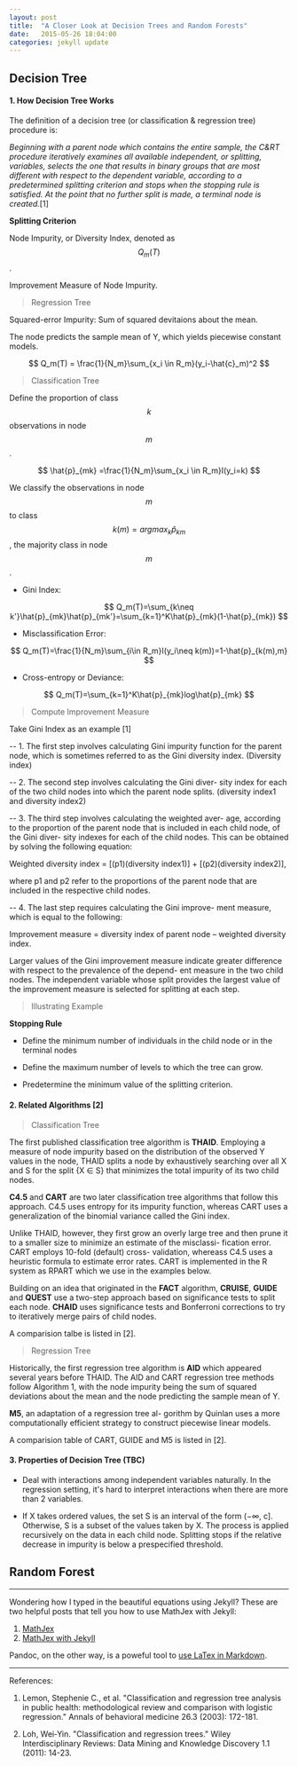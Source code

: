 ```yaml
---
layout: post
title:  "A Closer Look at Decision Trees and Random Forests"
date:   2015-05-26 18:04:00
categories: jekyll update
---
```


## Decision Tree

#### 1. How Decision Tree Works

The definition of a decision tree (or classification & regression tree) procedure is:

*Beginning with a parent node which contains the entire sample, the C&RT procedure iteratively examines all available independent, or splitting, variables, selects the one that results in binary groups that are most different with respect to the dependent variable, according to a predetermined splitting criterion and stops when the stopping rule is satisfied. At the point that no further split is made, a terminal node is created.*[1]

**Splitting Criterion**

Node Impurity, or Diversity Index, denoted as $$Q_m(T)$$.

Improvement Measure of Node Impurity.

> Regression Tree

Squared-error Impurity: Sum of squared devitaions about the mean. 

The node predicts the sample mean of Y, which yields piecewise constant models. 

$$
Q_m(T) = \frac{1}{N_m}\sum_{x_i \in R_m}(y_i-\hat{c}_m)^2
$$

> Classification Tree

Define the proportion of class $$k$$ observations in node $$m$$.

$$
\hat{p}_{mk}
=\frac{1}{N_m}\sum_{x_i \in R_m}I(y_i=k)
$$

We classify the observations in node $$m$$ to class $$k(m)=argmax_k\hat{p}_{km}$$, the majority class in node $$m$$.

- Gini Index:

$$
Q_m(T)=\sum_{k\neq k'}\hat{p}_{mk}\hat{p}_{mk'}=\sum_{k=1}^K\hat{p}_{mk}(1-\hat{p}_{mk})
$$

- Misclassification Error:

$$
Q_m(T)=\frac{1}{N_m}\sum_{i\in R_m}I(y_i\neq k(m))=1-\hat{p}_{k(m),m}
$$

- Cross-entropy or Deviance:

$$
Q_m(T)=\sum_{k=1}^K\hat{p}_{mk}log\hat{p}_{mk}
$$

> Compute Improvement Measure

Take Gini Index as an example [1]

-- 1. The first step involves calculating Gini impurity function for the parent node, which is sometimes referred to as the Gini diversity index. (Diversity index)

-- 2. The second step involves calculating the Gini diver- sity index for each of the two child nodes into which the parent node splits. (diversity index1 and diversity index2)

-- 3. The third step involves calculating the weighted aver- age, according to the proportion of the parent node that is included in each child node, of the Gini diver- sity indexes for each of the child nodes. This can be obtained by solving the following equation:

Weighted diversity index = [(p1)(diversity index1)] + [(p2)(diversity index2)],

where p1 and p2 refer to the proportions of the parent node that are included in the respective child nodes.

-- 4. The last step requires calculating the Gini improve- ment measure, which is equal to the following:

Improvement measure = diversity index of parent node – weighted diversity index. 

Larger values of the Gini improvement measure indicate greater difference with respect to the prevalence of the depend- ent measure in the two child nodes. The independent variable whose split provides the largest value of the improvement measure is selected for splitting at each step.

> Illustrating Example

**Stopping Rule**

- Define the minimum number of individuals in the child node or in the terminal nodes

- Define the maximum number of levels to which the tree can grow.

- Predetermine the minimum value of the splitting criterion. 

#### 2. Related Algorithms [2]

> Classification Tree

The first published classification tree algorithm is **THAID**. Employing a measure of node impurity based on the distribution of the observed Y values in the node, THAID splits a node by exhaustively searching over all X and S for the split {X ∈ S} that minimizes the total impurity of its two child nodes. 

**C4.5** and **CART** are two later classification tree algorithms that follow this approach. C4.5 uses entropy for its impurity function, whereas CART uses a generalization of the binomial variance called the Gini index. 

Unlike THAID, however, they first grow an overly large tree and then prune it to a smaller size to minimize an estimate of the misclassi- fication error. CART employs 10-fold (default) cross- validation, whereass C4.5 uses a heuristic formula to estimate error rates. CART is implemented in the R system as RPART which we use in the examples below.

Building on an idea that originated in the **FACT** algorithm, **CRUISE**, **GUIDE** and **QUEST** use a two-step approach based on significance tests to split each node. **CHAID** uses significance tests and Bonferroni corrections to try to iteratively merge pairs of child nodes.

A comparision talbe is listed in [2].

> Regression Tree

Historically, the first regression tree algorithm is **AID** which appeared several years before THAID. The AID and CART regression tree methods follow Algorithm 1, with the node impurity being the sum of squared deviations about the mean and the node predicting the sample mean of Y.

**M5**, an adaptation of a regression tree al- gorithm by Quinlan uses a more computationally efficient strategy to construct piecewise linear models.

A comparision table of CART, GUIDE and M5 is listed in [2].


#### 3. Properties of Decision Tree (TBC)

- Deal with interactions among independent variables naturally. In the regression setting, it's hard to interpret interactions when there are more than 2 variables. 

- If X takes ordered values, the set S is an interval of the form (−∞, c]. Otherwise, S is a subset of the values taken by X. The process is applied recursively on the data in each child node. Splitting stops if the relative decrease in impurity is below a prespecified threshold.


## Random Forest


----
Wondering how I typed in the beautiful equations using Jekyll? These are two helpful posts that tell you how to use MathJex with Jekyll:

1. [MathJex](http://docs.mathjax.org/en/latest/start.html)
2. [MathJex with Jekyll](http://gastonsanchez.com/blog/opinion/2014/02/16/Mathjax-with-jekyll.html) 

Pandoc, on the other way, is a poweful tool to [use LaTex in Markdown](http://kesdev.com/you-got-latex-in-my-markdown/). 

----
References:

1. Lemon, Stephenie C., et al. "Classification and regression tree analysis in public health: methodological review and comparison with logistic regression." Annals of behavioral medicine 26.3 (2003): 172-181.

2. Loh, Wei‐Yin. "Classification and regression trees." Wiley Interdisciplinary Reviews: Data Mining and Knowledge Discovery 1.1 (2011): 14-23.

